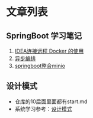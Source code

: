 # 文章列表

## SpringBoot 学习笔记
1. [IDEA连接远程 Docker 的使用](https://www.cnblogs.com/rain-me/p/16669044.html)
2. [异步编排](https://www.cnblogs.com/rain-me/p/16893059.html)
3. [springboot整合minio ](https://www.cnblogs.com/rain-me/p/17062144.html)

## 设计模式

- 仓库的10后面里面都有start.md
- 系统学习参考：[设计模式](https://refactoringguru.cn/design-patterns/template-method)
